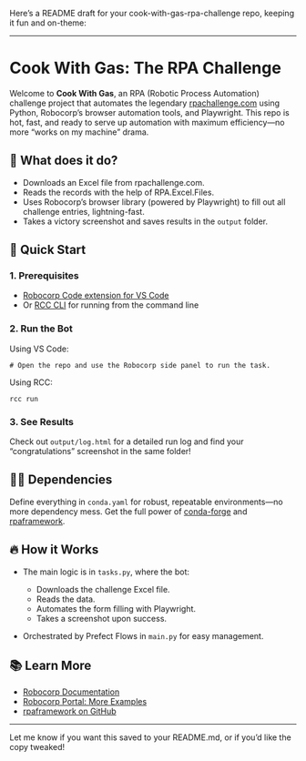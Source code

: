 Here’s a README draft for your cook-with-gas-rpa-challenge repo, keeping it fun and on-theme:

---

# Cook With Gas: The RPA Challenge

Welcome to **Cook With Gas**, an RPA (Robotic Process Automation) challenge project that automates the legendary [rpachallenge.com](https://rpachallenge.com/) using Python, Robocorp’s browser automation tools, and Playwright. This repo is hot, fast, and ready to serve up automation with maximum efficiency—no more “works on my machine” drama.

## 🍳 What does it do?

- Downloads an Excel file from rpachallenge.com.
- Reads the records with the help of RPA.Excel.Files.
- Uses Robocorp’s browser library (powered by Playwright) to fill out all challenge entries, lightning-fast.
- Takes a victory screenshot and saves results in the `output` folder.

## 🚀 Quick Start

### 1. Prerequisites

- [Robocorp Code extension for VS Code](https://robocorp.com/docs/developer-tools/visual-studio-code/extension-features)
- Or [RCC CLI](https://github.com/robocorp/rcc?tab=readme-ov-file#getting-started) for running from the command line

### 2. Run the Bot

Using VS Code:
```
# Open the repo and use the Robocorp side panel to run the task.
```

Using RCC:
```
rcc run
```

### 3. See Results

Check out `output/log.html` for a detailed run log and find your “congratulations” screenshot in the same folder!

## 🧑‍💻 Dependencies

Define everything in `conda.yaml` for robust, repeatable environments—no more dependency mess. Get the full power of [conda-forge](https://prefix.dev/channels/conda-forge) and [rpaframework](https://robocorp.com/docs/python/rpa-framework).

## 🔥 How it Works

- The main logic is in `tasks.py`, where the bot:
  - Downloads the challenge Excel file.
  - Reads the data.
  - Automates the form filling with Playwright.
  - Takes a screenshot upon success.

- Orchestrated by Prefect Flows in `main.py` for easy management.

## 📚 Learn More

- [Robocorp Documentation](https://robocorp.com/docs)
- [Robocorp Portal: More Examples](https://robocorp.com/portal)
- [rpaframework on GitHub](https://github.com/robocorp/rpaframework)

---

Let me know if you want this saved to your README.md, or if you’d like the copy tweaked!
